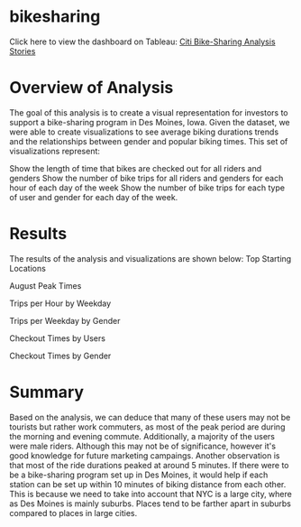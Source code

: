 # bikesharing

Click here to view the dashboard on Tableau: [Citi Bike-Sharing Analysis Stories](https://public.tableau.com/app/profile/karl4096/viz/NYCCitibikeanalysis_16278725523240/NYCCitibikeanalysis?publish=yes)

# Overview of Analysis
The goal of this analysis is to create a visual representation for investors to support a bike-sharing program in Des Moines, Iowa. Given the dataset, we were able to create visualizations to see average biking durations trends and the relationships between gender and popular biking times. This set of visualizations represent:

Show the length of time that bikes are checked out for all riders and genders
Show the number of bike trips for all riders and genders for each hour of each day of the week
Show the number of bike trips for each type of user and gender for each day of the week.

# Results

The results of the analysis and visualizations are shown below: Top Starting Locations

August Peak Times

Trips per Hour by Weekday

Trips per Weekday by Gender

Checkout Times by Users

Checkout Times by Gender

# Summary
Based on the analysis, we can deduce that many of these users may not be tourists but rather work commuters, as most of the peak period are during the morning and evening commute. Additionally, a majority of the users were male riders. Although this may not be of significance, however it's good knowledge for future marketing campaings. 
Another observation is that most of the ride durations peaked at around 5 minutes. If there were to be a bike-sharing program set up in Des Moines, it would help if each station can be set up within 10 minutes of biking distance from each other. This is because we need to take into account that NYC is a large city, where as Des Moines is mainly suburbs. Places tend to be farther apart in suburbs compared to places in large cities.
